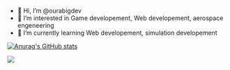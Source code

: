 - 👋 Hi, I’m @ourabigdev
- 👀 I’m interested in Game developement, Web developement, aerospace engeneering
- 🌱 I’m currently learning Web developement, simulation developement

[![Anurag's GitHub stats](https://github-readme-stats.vercel.app/api?username=ourabigdev)](https://github.com/anuraghazra/github-readme-stats)

![](https://raw.githubusercontent.com/ourabigdev/github-stats/master/generated/overview.svg#gh-light-mode-only)
